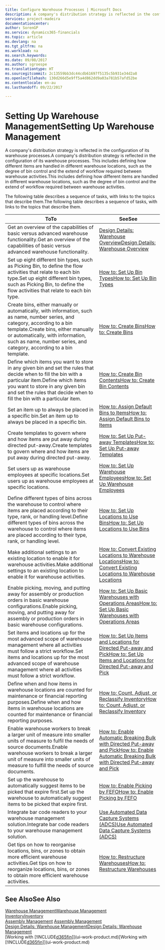 ```yaml
---
title: Configure Warehouse Processes | Microsoft Docs
description: A company's distribution strategy is reflected in the configuration of its warehouse processes. This includes defining how different items are handled in different warehouse locations, such as the degree of bin control and the extend of workflow required between warehouse activities.
services: project-madeira
documentationcenter: 
author: SorenGP
ms.service: dynamics365-financials
ms.topic: article
ms.devlang: na
ms.tgt_pltfrm: na
ms.workload: na
ms.search.keywords: 
ms.date: 09/08/2017
ms.author: sgroespe
ms.translationtype: HT
ms.sourcegitcommit: 2c13559bb3dc44cdb61697f5135c5b931e34d2a8
ms.openlocfilehash: 130d266d5e9ff5a4d862dd9a03a781b57afd52be
ms.contentlocale: en-au
ms.lasthandoff: 09/22/2017

---
```

# <a name="setting-up-warehouse-management"></a><span data-ttu-id="fe87b-104">Setting Up Warehouse Management</span><span class="sxs-lookup"><span data-stu-id="fe87b-104">Setting Up Warehouse Management</span></span>
<span data-ttu-id="fe87b-105">A company's distribution strategy is reflected in the configuration of its warehouse processes.</span><span class="sxs-lookup"><span data-stu-id="fe87b-105">A company's distribution strategy is reflected in the configuration of its warehouse processes.</span></span> <span data-ttu-id="fe87b-106">This includes defining how different items are handled in different warehouse locations, such as the degree of bin control and the extend of workflow required between warehouse activities.</span><span class="sxs-lookup"><span data-stu-id="fe87b-106">This includes defining how different items are handled in different warehouse locations, such as the degree of bin control and the extend of workflow required between warehouse activities.</span></span>  

 <span data-ttu-id="fe87b-107">The following table describes a sequence of tasks, with links to the topics that describe them.</span><span class="sxs-lookup"><span data-stu-id="fe87b-107">The following table describes a sequence of tasks, with links to the topics that describe them.</span></span>   

|<span data-ttu-id="fe87b-108">**To**</span><span class="sxs-lookup"><span data-stu-id="fe87b-108">**To**</span></span>|<span data-ttu-id="fe87b-109">**See**</span><span class="sxs-lookup"><span data-stu-id="fe87b-109">**See**</span></span>|  
|------------|-------------|  
|<span data-ttu-id="fe87b-110">Get an overview of the capabilities of basic versus advanced warehouse functionality.</span><span class="sxs-lookup"><span data-stu-id="fe87b-110">Get an overview of the capabilities of basic versus advanced warehouse functionality.</span></span>|[<span data-ttu-id="fe87b-111">Design Details: Warehouse Overview</span><span class="sxs-lookup"><span data-stu-id="fe87b-111">Design Details: Warehouse Overview</span></span>](design-details-warehouse-overview.md)|  
|<span data-ttu-id="fe87b-112">Set up eight different bin types, such as Picking Bin, to define the flow activities that relate to each bin type.</span><span class="sxs-lookup"><span data-stu-id="fe87b-112">Set up eight different bin types, such as Picking Bin, to define the flow activities that relate to each bin type.</span></span>|[<span data-ttu-id="fe87b-113">How to: Set Up Bin Types</span><span class="sxs-lookup"><span data-stu-id="fe87b-113">How to: Set Up Bin Types</span></span>](warehouse-how-to-set-up-bin-types.md)|  
|<span data-ttu-id="fe87b-114">Create bins, either manually or automatically, with information, such as name, number series, and category, according to a bin template.</span><span class="sxs-lookup"><span data-stu-id="fe87b-114">Create bins, either manually or automatically, with information, such as name, number series, and category, according to a bin template.</span></span>|[<span data-ttu-id="fe87b-115">How to: Create Bins</span><span class="sxs-lookup"><span data-stu-id="fe87b-115">How to: Create Bins</span></span>](warehouse-how-to-create-individual-bins.md)|  
|<span data-ttu-id="fe87b-116">Define which items you want to store in any given bin and set the rules that decide when to fill the bin with a particular item.</span><span class="sxs-lookup"><span data-stu-id="fe87b-116">Define which items you want to store in any given bin and set the rules that decide when to fill the bin with a particular item.</span></span>|[<span data-ttu-id="fe87b-117">How to: Create Bin Contents</span><span class="sxs-lookup"><span data-stu-id="fe87b-117">How to: Create Bin Contents</span></span>](warehouse-how-to-set-up-bin-contents.md)|  
|<span data-ttu-id="fe87b-118">Set an item up to always be placed in a specific bin.</span><span class="sxs-lookup"><span data-stu-id="fe87b-118">Set an item up to always be placed in a specific bin.</span></span>|[<span data-ttu-id="fe87b-119">How to: Assign Default Bins to Items</span><span class="sxs-lookup"><span data-stu-id="fe87b-119">How to: Assign Default Bins to Items</span></span>](warehouse-how-to-assign-default-bins-to-items.md)|
|<span data-ttu-id="fe87b-120">Create templates to govern where and how items are put away during directed put-away.</span><span class="sxs-lookup"><span data-stu-id="fe87b-120">Create templates to govern where and how items are put away during directed put-away.</span></span>|[<span data-ttu-id="fe87b-121">How to: Set Up Put-away Templates</span><span class="sxs-lookup"><span data-stu-id="fe87b-121">How to: Set Up Put-away Templates</span></span>](warehouse-how-to-set-up-put-away-templates.md)|
|<span data-ttu-id="fe87b-122">Set users up as warehouse employees at specific locations.</span><span class="sxs-lookup"><span data-stu-id="fe87b-122">Set users up as warehouse employees at specific locations.</span></span>|[<span data-ttu-id="fe87b-123">How to: Set Up Warehouse Employees</span><span class="sxs-lookup"><span data-stu-id="fe87b-123">How to: Set Up Warehouse Employees</span></span>](warehouse-how-to-set-up-warehouse-employees.md)|
|<span data-ttu-id="fe87b-124">Define different types of bins across the warehouse to control where items are placed according to their type, rank, or handling level.</span><span class="sxs-lookup"><span data-stu-id="fe87b-124">Define different types of bins across the warehouse to control where items are placed according to their type, rank, or handling level.</span></span>|[<span data-ttu-id="fe87b-125">How to: Set Up Locations to Use Bins</span><span class="sxs-lookup"><span data-stu-id="fe87b-125">How to: Set Up Locations to Use Bins</span></span>](warehouse-how-to-set-up-locations-to-use-bins.md)|
|<span data-ttu-id="fe87b-126">Make additional settings to an existing location to enable it for warehouse activities.</span><span class="sxs-lookup"><span data-stu-id="fe87b-126">Make additional settings to an existing location to enable it for warehouse activities.</span></span>|[<span data-ttu-id="fe87b-127">How to: Convert Existing Locations to Warehouse Locations</span><span class="sxs-lookup"><span data-stu-id="fe87b-127">How to: Convert Existing Locations to Warehouse Locations</span></span>](warehouse-how-to-convert-existing-locations-to-warehouse-locations.md)|
|<span data-ttu-id="fe87b-128">Enable picking, moving, and putting away for assembly or production orders in basic warehouse configurations.</span><span class="sxs-lookup"><span data-stu-id="fe87b-128">Enable picking, moving, and putting away for assembly or production orders in basic warehouse configurations.</span></span>|[<span data-ttu-id="fe87b-129">How to: Set Up Basic Warehouses with Operations Areas</span><span class="sxs-lookup"><span data-stu-id="fe87b-129">How to: Set Up Basic Warehouses with Operations Areas</span></span>](warehouse-how-to-set-up-basic-warehouses-with-operations-areas.md)|  
|<span data-ttu-id="fe87b-130">Set items and locations up for the most advanced scope of warehouse management where all activities must follow a strict workflow.</span><span class="sxs-lookup"><span data-stu-id="fe87b-130">Set items and locations up for the most advanced scope of warehouse management where all activities must follow a strict workflow.</span></span>|[<span data-ttu-id="fe87b-131">How to: Set Up Items and Locations for Directed Put-away and Pick</span><span class="sxs-lookup"><span data-stu-id="fe87b-131">How to: Set Up Items and Locations for Directed Put-away and Pick</span></span>](warehouse-how-to-set-up-items-for-directed-put-away-and-pick.md)|  
|<span data-ttu-id="fe87b-132">Define when and how items in warehouse locations are counted for maintenance or financial reporting purposes.</span><span class="sxs-lookup"><span data-stu-id="fe87b-132">Define when and how items in warehouse locations are counted for maintenance or financial reporting purposes.</span></span>|[<span data-ttu-id="fe87b-133">How to: Count, Adjust, or Reclassify Inventory</span><span class="sxs-lookup"><span data-stu-id="fe87b-133">How to: Count, Adjust, or Reclassify Inventory</span></span>](inventory-how-count-adjust-reclassify.md)|
|<span data-ttu-id="fe87b-134">Enable warehouse workers to break a larger unit of measure into smaller units of measure to fulfil the needs of source documents.</span><span class="sxs-lookup"><span data-stu-id="fe87b-134">Enable warehouse workers to break a larger unit of measure into smaller units of measure to fulfill the needs of source documents.</span></span>|[<span data-ttu-id="fe87b-135">How to: Enable Automatic Breaking Bulk with Directed Put-away and Pick</span><span class="sxs-lookup"><span data-stu-id="fe87b-135">How to: Enable Automatic Breaking Bulk with Directed Put-away and Pick</span></span>](warehouse-enable-automatic-breaking-bulk-with-directed-put-away-and-pick.md)|  
|<span data-ttu-id="fe87b-136">Set up the warehouse to automatically suggest items to be picked that expire first.</span><span class="sxs-lookup"><span data-stu-id="fe87b-136">Set up the warehouse to automatically suggest items to be picked that expire first.</span></span>|[<span data-ttu-id="fe87b-137">How to: Enable Picking by FEFO</span><span class="sxs-lookup"><span data-stu-id="fe87b-137">How to: Enable Picking by FEFO</span></span>](warehouse-picking-by-fefo.md)|
|<span data-ttu-id="fe87b-138">Integrate bar code readers to your warehouse management solution.</span><span class="sxs-lookup"><span data-stu-id="fe87b-138">Integrate bar code readers to your warehouse management solution.</span></span>|[<span data-ttu-id="fe87b-139">Use Automated Data Capture Systems (ADCS)</span><span class="sxs-lookup"><span data-stu-id="fe87b-139">Use Automated Data Capture Systems (ADCS)</span></span>](warehouse-use-automated-data-capture-systems-adcs.md)|  
|<span data-ttu-id="fe87b-140">Get tips on how to reorganise locations, bins, or zones to obtain more efficient warehouse activities.</span><span class="sxs-lookup"><span data-stu-id="fe87b-140">Get tips on how to reorganize locations, bins, or zones to obtain more efficient warehouse activities.</span></span>|[<span data-ttu-id="fe87b-141">How to: Restructure Warehouses</span><span class="sxs-lookup"><span data-stu-id="fe87b-141">How to: Restructure Warehouses</span></span>](warehouse-how-to-restructure-warehouses.md)|  

## <a name="see-also"></a><span data-ttu-id="fe87b-142">See Also</span><span class="sxs-lookup"><span data-stu-id="fe87b-142">See Also</span></span>  
[<span data-ttu-id="fe87b-143">Warehouse Management</span><span class="sxs-lookup"><span data-stu-id="fe87b-143">Warehouse Management</span></span>](warehouse-manage-warehouse.md)  
[<span data-ttu-id="fe87b-144">Inventory</span><span class="sxs-lookup"><span data-stu-id="fe87b-144">Inventory</span></span>](inventory-manage-inventory.md)  
<span data-ttu-id="fe87b-145">[Assembly Management](assembly-assemble-items.md)  </span><span class="sxs-lookup"><span data-stu-id="fe87b-145">[Assembly Management](assembly-assemble-items.md)  </span></span>  
[<span data-ttu-id="fe87b-146">Design Details: Warehouse Management</span><span class="sxs-lookup"><span data-stu-id="fe87b-146">Design Details: Warehouse Management</span></span>](design-details-warehouse-management.md)  
<span data-ttu-id="fe87b-147">[Working with [!INCLUDE[d365fin](includes/d365fin_md.md)]](ui-work-product.md)</span><span class="sxs-lookup"><span data-stu-id="fe87b-147">[Working with [!INCLUDE[d365fin](includes/d365fin_md.md)]](ui-work-product.md)</span></span>

